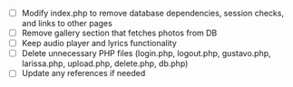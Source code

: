 - [ ] Modify index.php to remove database dependencies, session checks, and links to other pages
- [ ] Remove gallery section that fetches photos from DB
- [ ] Keep audio player and lyrics functionality
- [ ] Delete unnecessary PHP files (login.php, logout.php, gustavo.php, larissa.php, upload.php, delete.php, db.php)
- [ ] Update any references if needed
